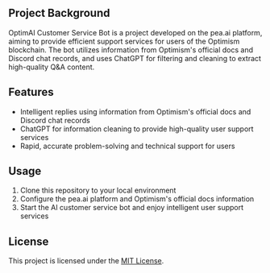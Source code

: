 
## Project Background

OptimAI Customer Service Bot is a project developed on the pea.ai platform, aiming to provide efficient support services for users of the Optimism blockchain. The bot utilizes information from Optimism's official docs and Discord chat records, and uses ChatGPT for filtering and cleaning to extract high-quality Q&A content.

## Features

- Intelligent replies using information from Optimism's official docs and Discord chat records
- ChatGPT for information cleaning to provide high-quality user support services
- Rapid, accurate problem-solving and technical support for users

## Usage

1. Clone this repository to your local environment
2. Configure the pea.ai platform and Optimism's official docs information
3. Start the AI customer service bot and enjoy intelligent user support services


## License

This project is licensed under the [MIT License](LICENSE).
